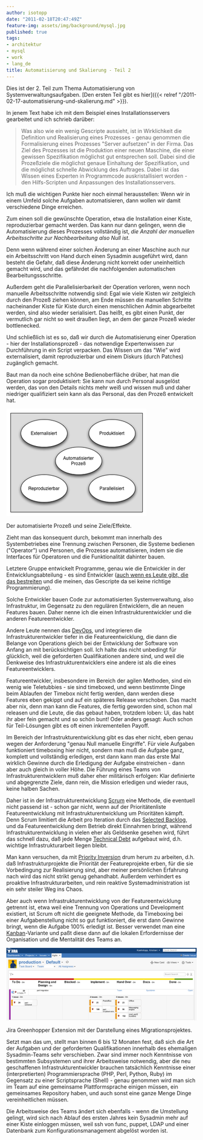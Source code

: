 ```yaml
---
author: isotopp
date: "2011-02-18T20:47:49Z"
feature-img: assets/img/background/mysql.jpg
published: true
tags:
- architektur
- mysql
- work
- lang_de
title: Automatisierung und Skalierung - Teil 2
---
```

Dies ist der 2. Teil zum Thema Automatisierung von Systemverwaltungsaufgaben. 
[Den ersten Teil gibt es hier]({{< relref "/2011-02-17-automatisierung-und-skalierung.md" >}}).

In jenem Text habe ich mit dem Beispiel eines Installationsservers gearbeitet und ich schrieb darüber: 
> Was also wie ein wenig Gescripte aussieht, ist in Wirklichkeit die
> Definition und Realisierung eines Prozesses - genau genommen die
> Formalisierung eines Prozesses "Server aufsetzen" in der Firma. Das Ziel
> des Prozesses ist die Produktion einer neuen Maschine, die einer gewissen
> Spezifikation möglichst gut entsprechen soll. Dabei sind die Prozeßziele
> die möglichst genaue Einhaltung der Spezifikation, und die möglichst
> schnelle Abwicklung des Auftrages. Dabei ist das Wissen eines Experten in
> Programmcode auskristallisiert worden - den Hilfs-Scripten und Anpassungen
> des Installationsservers.

Ich muß die wichtigen Punkte hier noch einmal herausstellen: Wenn wir in
einem Umfeld solche Aufgaben automatisieren, dann wollen wir damit
verschiedene Dinge erreichen.

Zum einen soll die gewünschte Operation, etwa die Installation einer Kiste,
reproduzierbar gemacht werden. Das kann nur dann gelingen, wenn die
Automatisierung dieses Prozesses vollständig ist, _die Anzahl der manuellen
Arbeitsschritte zur Nachbearbeitung also Null ist_.

Denn wenn während einer solchen Änderung an einer Maschine auch nur ein
Arbeitsschritt von Hand durch einen Sysadmin ausgeführt wird, dann besteht
die Gefahr, daß diese Änderung nicht korrekt oder uneinheitlich gemacht
wird, und das gefährdet die nachfolgenden automatischen
Bearbeitungssschritte.

Außerdem geht die Parallelisierbarkeit der Operation verloren, wenn noch
manuelle Arbeitsschritte notwendig sind: Egal wie viele Kisten wir
zeitgleich durch den Prozeß ziehen können, am Ende müssen die manuellen
Schritte nacheinander Kiste für Kiste durch einen menschlichen Admin
abgearbeitet werden, sind also wieder serialisiert. Das heißt, es gibt einen
Punkt, der vermutlich gar nicht so weit draußen liegt, an dem der ganze
Prozeß wieder bottlenecked.

Und schließlich ist es so, daß wir durch die Automatisierung einer Operation - 
hier der Installationsprozeß  - das notwendige Expertenwissen zur
Durchführung in ein Script verpacken. Das Wissen um das "Wie" wird
externalisiert, damit reproduzierbar und einem Diskurs (durch Patches)
zugänglich gemacht.

Baut man da noch eine schöne Bedienoberfläche drüber, hat man die Operation
sogar produktisiert: Sie kann nun durch Personal ausgelöst werden, das von
den Details nichts mehr weiß und wissen muß und daher niedriger qualifiziert
sein kann als das Personal, das den Prozeß entwickelt hat.

![](/uploads/automatisierter_prozess.png)

Der automatisierte Prozeß und seine Ziele/Effekte.

Zieht man das konsequent durch, bekommt man innerhalb des Systembetriebes
eine Trennung zwischen Personen, die Systeme bedienen ("Operator") und
Personen, die Prozesse automatisieren, indem sie die Interfaces für
Operatoren und die Funktionalität dahinter bauen.

Letztere Gruppe entwickelt Programme, genau wie die Entwickler in der
Entwicklungsabteilung - es sind Entwickler 
([auch wenn es Leute gibt, die das bestreiten](http://teddziuba.com/2010/10/taco-bell-programming.html)
und die meinen, das Gescripte da sei keine richtige Programmierung).

Solche Entwickler bauen Code zur automatisierten Systemverwaltung, also
Infrastruktur, im Gegensatz zu den regulären Entwicklern, die an neuen
Features bauen. Daher nenne ich die einen Infrastrukturentwickler und die
anderen Featureentwickler.

Andere Leute nennen das 
[DevOps](http://www.jedi.be/blog/2010/02/12/what-is-this-devops-thing-anyway/), 
und integrieren die Infrastrukturentwickler tiefer in die
Featureentwicklung, die dann die Belange von Operations gleich bei der
Entwicklung der Software von Anfang an mit berücksichtigen soll. Ich halte
das nicht unbedingt für glücklich, weil die geforderten Qualifikationen
andere sind, und weil die Denkweise des Infrastrukturentwicklers eine andere
ist als die eines Featureentwicklers.

Featureentwickler, insbesondere im Bereich der agilen Methoden, sind ein
wenig wie Teletubbies - sie sind timeboxed, und wenn bestimmte Dinge beim
Ablaufen der Timebox nicht fertig werden, dann werden diese Features eben
gekippt und auf ein späteres Release verschoben. Das macht aber nix, denn
man kann die Features, die fertig geworden sind, schon mal releasen und die
Leute, die das gebaut haben, trotzdem loben: Ui, das habt ihr aber fein
gemacht und so schön bunt! Oder anders gesagt: Auch schon für Teil-Lösungen
gibt es oft einen inkrementellen Payoff.

Im Bereich der Infrastrukturentwicklung gibt es das eher nicht, eben genau
wegen der Anforderung "genau Null manuelle Eingriffe". Für viele Aufgaben
funktioniert timeboxing hier nicht, sondern man muß die Aufgabe ganz,
komplett und vollständig erledigen, erst dann kann man das erste Mal
wirklich Gewinne durch die Erledigung der Aufgabe einstreichen - dann aber
auch gleich in voller Höhe. Die Führung eines Teams von
Infrastrukturentwicklern muß daher eher militärisch erfolgen: Klar
definierte und abgegrenzte Ziele, dann rein, die Mission erledigen und
wieder raus, keine halben Sachen.

Daher ist in der Infrastrukturentwicklung 
[Scrum](http://de.wikipedia.org/wiki/Scrum) eine Methode, die eventuell nicht
passend ist - schon gar nicht, wenn auf der Prioritätenliste Featureentwicklung mit
 Infrastrukturentwicklung um Prioritäten kämpft. Denn Scrum limitiert die
Arbeit pro Iteration durch das  [Selected Backlog](http://de.wikipedia.org/wiki/Scrum#Selected_Backlog), 
und da Featureentwicklung dem Betrieb direkt Einnahmen bringt, während
Infrastrukturentwicklung in vielen eher als Geldsenke gesehen wird, führt
das schnell dazu, daß jede Menge 
[Technical Debt](http://en.wikipedia.org/wiki/Technical_debt) aufgebaut wird, 
d.h. wichtige Infrastrukturarbeit liegen bleibt.

Man kann versuchen, da mit 
[Priority Inversion](http://en.wikipedia.org/wiki/Priority_inversion)
drum herum zu arbeiten, d.h. daß Infrastrukturprojekte die Priorität der
Featureprojekte erben, für die sie Vorbedingung zur Realisierung sind, aber
meiner persönlichen Erfahrung nach wird das nicht strikt genug gehandhabt.
Außerdem verhindert es proaktive Infrastrukturarbeiten, und rein reaktive
Systemadministration ist ein sehr steiler Weg ins Chaos.

Aber auch wenn Infrastrukturentwicklung von der Featureentwicklung getrennt
ist, etwa weil eine Trennung von Operations und Development existiert, ist
Scrum oft nicht die geeignete Methode, da Timeboxing bei einer
Aufgabenstellung nicht so gut funktioniert, die erst dann Gewinne bringt,
wenn die Aufgabe 100% erledigt ist. Besser verwendet man eine
[Kanban](http://de.wikipedia.org/wiki/Kanban_in_der_IT#Unterschiede_zwischen_Kanban_und_Scrum)-Variante 
und paßt diese dann auf die lokalen Erfordernisse der Organisation und die
Mentalität des Teams an.

![](/uploads/greenhopper.png)

Jira Greenhopper Extension mit der Darstellung eines Migrationsprojektes.

Setzt man das um, stellt man binnen 6 bis 12 Monaten fest, daß sich die Art
der Aufgaben und der geforderten Qualifikationen innerhalb des ehemaligen
Sysadmin-Teams sehr verschieben. Zwar sind immer noch Kenntnisse von
bestimmten Subsystemen und ihrer Arbeitsweise notwendig, aber die neu
geschaffenen Infrastrukturentwickler brauchen tatsächlich Kenntnisse einer
(interpretierten) Programmiersprache (PHP, Perl, Python, Ruby) im Gegensatz
zu einer Scriptsprache (Shell) - genau genommen wird man sich im Team auf
eine gemeinsame Plattformsprache einigen müssen, ein gemeinsames Repository
haben, und auch sonst eine ganze Menge Dinge vereinheitlichen müssen.

Die Arbeitsweise des Teams ändert sich ebenfalls - wenn die Umstellung
gelingt, wird sich nach Ablauf des ersten Jahres kein Sysadmin mehr auf
einer Kiste einloggen müssen, weil ssh von func, puppet, LDAP und einer
Datenbank zum Konfigurationsmanagement abgelöst worden ist.
